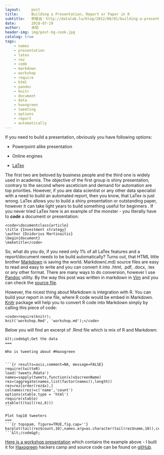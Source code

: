 ```yaml
---
layout:     post
title:      Building a Presentation, Report or Paper in R
subtitle:   转载自：http://datalab.lu/blog/2012/08/01/building-a-presentation-report-or-paper-in-r/
date:       2018-07-19
author:     未知
header-img: img/post-bg-cook.jpg
catalog: true
tags:
    - names
    - presentation
    - latex
    - rez
    - code
    - markdown
    - workshop
    - require
    - html
    - pandoc
    - knitr
    - document
    - data
    - haxogreen
    - tweeting
    - options
    - report
    - automatically
---
```


If you need to build a presentation, obviously you have following options:

- Powerpoint alike presentation

- Online engines

- [LaTex](http://www.latex-project.org/)


The first two are beloved by business people and the third one is widely used in academia. The objective of the first group is shiny presentation, contrary to the second where asceticism and demand for automation are top priorities. However, if you are data scientist or any other data specialist with a need to build an automated report, then you know, that LaTex is just wrong.
LaTex allows you to build a shiny presentation or outstanding paper, however it can take light years to build something useful for beginners . If you never tried LaTex here is an example of the monster - you literally have to ***code*** a document or presentation:

```
<code>\documentclass{article}
\title {Investment strategy}
\author {Dzidorius Martinaitis}
\begin{document}
\maketitle</code>

```

So, what do you do, if you need only 1% of all LaTex features and a report/document needs to be build automatically? Turns out, that HTML little brother [Markdown](http://en.wikipedia.org/wiki/Markdown) is saving the world. Markdown(.md) source files are easy to read and easy to write and you can convert it into .html, .pdf, .docx, .tex or any other format. There are many ways to do conversion, however I use [Pandoc](http://johnmacfarlane.net/pandoc) utility. By the way this post was written in markdown in [Vim](http://www.vim.org/about.php) and you can check the [source file](https://github.com/kafka399/haxogreen.lu).

However, the nicest thing about Markdown is integration with R. You can build your report in one file, where R code would be embed in Markdown. [Knitr](http://yihui.name/knitr) package will help you to convert R code into Markdown simply by calling this piece of code:

```
<code>require(knitr);
knit('workshop.Rmd', 'workshop.md');</code>

```

Below you will find an excerpt of .Rmd file which is mix of R and Markdown:

	&lt;code&gt;Get the data
	===
	
	Who is tweeting about #Haxogreen
	
	
	```{r results=asis,comment=NA, message=FALSE}
	require(twitteR)
	load('tweets.Rdata')
	names=sapply(tweets,function(x)x$screenName)
	rez=(aggregate(names,list(factor(names)),length))
	rez=rez[order(rez$x),]
	colnames(rez)=c('name','count')
	options(xtable.type = 'html')
	require(xtable)
	xtable(t(tail(rez,6)))
	```
	
	Plot top10 tweeters
	===
	```{r topspam, figure=TRUE,fig.cap=''}
	barplot(tail(rez$count,10),names.arg=as.character(tail(rez$name,10)),cex.names=.7,las=2)
	```&lt;/code&gt;
	
[Here is a workshop presentation](http://dl.dropbox.com/u/6360678/workshop.html) which contains the example above - I built it for [Haxogreen](http://datalab.lu/blog/2012/08/01/building-a-presentation-report-or-paper-in-r) hackers camp and source code can be found on [gitHub](https://github.com/kafka399/haxogreen.lu/blob/master/workshop.Rmd).
